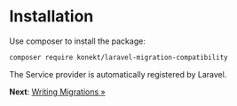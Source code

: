 # Installation

Use composer to install the package:

```bash
composer require konekt/laravel-migration-compatibility
```

The Service provider is automatically registered by Laravel.

**Next**: [Writing Migrations &raquo;](writing-migrations.md)
